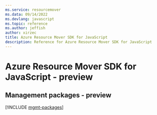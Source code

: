 ```yaml
---
ms.service: resourcemover
ms.data: 09/14/2022
ms.devlang: javascript
ms.topic: reference
ms.author: jeffish
author: xirzec
title: Azure Resource Mover SDK for JavaScript
description: Reference for Azure Resource Mover SDK for JavaScript
---
```

# Azure Resource Mover SDK for JavaScript - preview

## Management packages - preview
[!INCLUDE [mgmt-packages](resource-mover-mgmt-index.md)]
